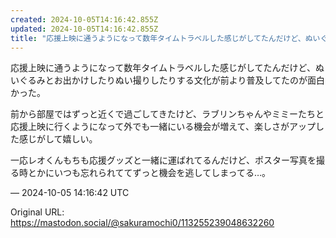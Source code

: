 ```yaml
---
created: 2024-10-05T14:16:42.855Z
updated: 2024-10-05T14:16:42.855Z
title: "応援上映に通うようになって数年タイムトラベルした感じがしてたんだけど、ぬいぐるみ[...]"
---
```


<p>応援上映に通うようになって数年タイムトラベルした感じがしてたんだけど、ぬいぐるみとお出かけしたりぬい撮りしたりする文化が前より普及してたのが面白かった。</p><p>前から部屋ではずっと近くで過ごしてきたけど、ラブリンちゃんやミミーたちと応援上映に行くようになって外でも一緒にいる機会が増えて、楽しさがアップした感じがして嬉しい。</p><p>一応レオくんもちも応援グッズと一緒に運ばれてるんだけど、ポスター写真を撮る時とかにいつも忘れられててずっと機会を逃してしまってる…。</p>

&mdash; 2024-10-05 14:16:42 UTC

Original URL: https://mastodon.social/@sakuramochi0/113255239048632260
